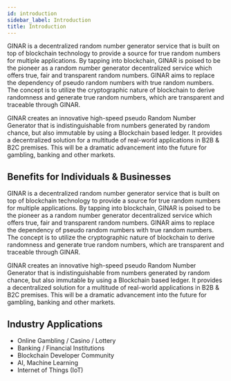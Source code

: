```yaml
---
id: introduction
sidebar_label: Introduction
title: Introduction
---
```


GINAR is a decentralized random number generator service that is built on top of blockchain technology to provide a source for true random numbers for multiple applications. By tapping into blockchain, GINAR is poised to be the pioneer as a random number generator decentralized service which offers true, fair and transparent random numbers. GINAR aims to replace the dependency of pseudo random numbers with true random numbers. The concept is to utilize the cryptographic nature of blockchain to derive randomness and generate true random numbers, which are transparent and traceable through GINAR.

GINAR creates an innovative high-speed pseudo Random Number Generator that is indistinguishable from numbers generated by random chance, but also immutable by using a Blockchain based ledger. It provides a decentralized solution for a multitude of real-world applications in B2B & B2C premises. This will be a dramatic advancement into the future for gambling, banking and other markets.


## Benefits for Individuals & Businesses

GINAR is a decentralized random number generator service that is built on top of blockchain technology to provide a source for true random numbers for multiple applications. By tapping into blockchain, GINAR is poised to be the pioneer as a random number generator decentralized service which offers true, fair and transparent random numbers. GINAR aims to replace the dependency of pseudo random numbers with true random numbers. The concept is to utilize the cryptographic nature of blockchain to derive randomness and generate true random numbers, which are transparent and traceable through GINAR.

GINAR creates an innovative high-speed pseudo Random Number Generator that is indistinguishable from numbers generated by random chance, but also immutable by using a Blockchain based ledger. It provides a decentralized solution for a multitude of real-world applications in B2B & B2C premises. This will be a dramatic advancement into the future for gambling, banking and other markets.

## Industry Applications

-	Online Gambling / Casino / Lottery
-	Banking / Financial Institutions
-	Blockchain Developer Community
-	AI, Machine Learning
-	Internet of Things (IoT)


